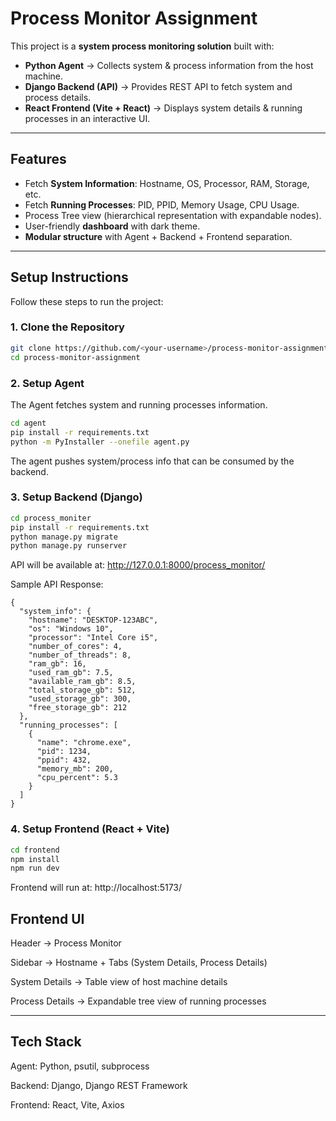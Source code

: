# Process Monitor Assignment

This project is a **system process monitoring solution** built with:

- **Python Agent** → Collects system & process information from the host machine.  
- **Django Backend (API)** → Provides REST API to fetch system and process details.  
- **React Frontend (Vite + React)** → Displays system details & running processes in an interactive UI.  

---

##  Features

- Fetch **System Information**: Hostname, OS, Processor, RAM, Storage, etc.  
- Fetch **Running Processes**: PID, PPID, Memory Usage, CPU Usage.  
- Process Tree view (hierarchical representation with expandable nodes).  
- User-friendly **dashboard** with dark theme.  
- **Modular structure** with Agent + Backend + Frontend separation.  

---

##  Setup Instructions

Follow these steps to run the project:

### 1. Clone the Repository

```bash
git clone https://github.com/<your-username>/process-monitor-assignment.git
cd process-monitor-assignment
```

### 2. Setup Agent

The Agent fetches system and running processes information.
```bash
cd agent
pip install -r requirements.txt
python -m PyInstaller --onefile agent.py
```

The agent pushes system/process info that can be consumed by the backend.

### 3. Setup Backend (Django)
```bash
cd process_moniter
pip install -r requirements.txt
python manage.py migrate
python manage.py runserver
```

API will be available at:
 http://127.0.0.1:8000/process_monitor/

 Sample API Response:
```
{
  "system_info": {
    "hostname": "DESKTOP-123ABC",
    "os": "Windows 10",
    "processor": "Intel Core i5",
    "number_of_cores": 4,
    "number_of_threads": 8,
    "ram_gb": 16,
    "used_ram_gb": 7.5,
    "available_ram_gb": 8.5,
    "total_storage_gb": 512,
    "used_storage_gb": 300,
    "free_storage_gb": 212
  },
  "running_processes": [
    {
      "name": "chrome.exe",
      "pid": 1234,
      "ppid": 432,
      "memory_mb": 200,
      "cpu_percent": 5.3
    }
  ]
}
```

### 4. Setup Frontend (React + Vite)
```bash
cd frontend
npm install
npm run dev
```

Frontend will run at:
 http://localhost:5173/

## Frontend UI

Header → Process Monitor

Sidebar → Hostname + Tabs (System Details, Process Details)

System Details → Table view of host machine details

Process Details → Expandable tree view of running processes

---
## Tech Stack

Agent: Python, psutil, subprocess

Backend: Django, Django REST Framework

Frontend: React, Vite, Axios
